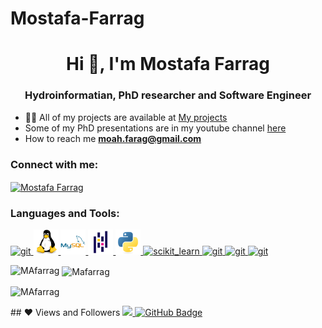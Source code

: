 # Mostafa-Farrag

<h1 align="center">Hi 👋, I'm Mostafa Farrag</h1>
<h3 align="center">Hydroinformatian, PhD researcher and Software Engineer</h3>

- 👨‍💻 All of my projects are available at [My projects](https://github.com/MAfarrag)
- Some of my PhD presentations are in my youtube channel [here]([https://www.youtube.com/channel/UC74SgWA5QZHMYOoFvCpoMSA](https://www.youtube.com/channel/UCcB-LfAyB8mMnnU-A-Vx0Gw))
- How to reach me **moah.farag@gmail.com**

<h3 align="left">Connect with me:</h3>
<p align="left">
<a href="https://www.linkedin.com/in/mafarrag/" target="blank"><img align="center" src="https://raw.githubusercontent.com/rahuldkjain/github-profile-readme-generator/master/src/images/icons/Social/linked-in-alt.svg" alt="Mostafa Farrag" height="30" width="40" /></a>
</p>

<h3 align="left">Languages and Tools:</h3>
<p align="left"> <a href="https://git-scm.com/" target="_blank" rel="noreferrer"> <img src="https://www.vectorlogo.zone/logos/git-scm/git-scm-icon.svg" alt="git" width="40" height="40"/> </a> <a href="https://www.linux.org/" target="_blank" rel="noreferrer"> <img src="https://raw.githubusercontent.com/devicons/devicon/master/icons/linux/linux-original.svg" alt="linux" width="40" height="40"/> </a> <a href="https://www.mysql.com/" target="_blank" rel="noreferrer"> <img src="https://raw.githubusercontent.com/devicons/devicon/master/icons/mysql/mysql-original-wordmark.svg" alt="mysql" width="40" height="40"/> </a> <a href="https://pandas.pydata.org/" target="_blank" rel="noreferrer"> <img src="https://raw.githubusercontent.com/devicons/devicon/2ae2a900d2f041da66e950e4d48052658d850630/icons/pandas/pandas-original.svg" alt="pandas" width="40" height="40"/> </a> <a href="https://www.python.org" target="_blank" rel="noreferrer"> <img src="https://raw.githubusercontent.com/devicons/devicon/master/icons/python/python-original.svg" alt="python" width="40" height="40"/> </a> <a href="https://scikit-learn.org/" target="_blank" rel="noreferrer"> <img src="https://upload.wikimedia.org/wikipedia/commons/0/05/Scikit_learn_logo_small.svg" alt="scikit_learn" width="40" height="40"/> </a> <a href="https://www.postgresql.org/" target="_blank" rel="noreferrer"> <img src="https://www.vectorlogo.zone/logos/postgresql/postgresql-ar21.svg" alt="git" width="70" height="40"/> </a> <a href="https://cloud.google.com/" target="_blank" rel="noreferrer"> <img src="https://www.vectorlogo.zone/logos/google_cloud/google_cloud-ar21.svg" alt="git" width="70" height="40"/> </a> <a href="https://earthengine.google.com/" target="_blank" rel="noreferrer"> <img src=https://www.linuxadictos.com/wp-content/uploads/GoogleEarthEngine.jpg" alt="git" width="70" height="40"/> </a>
</p>
<p><img align="left" src="https://github-readme-stats.vercel.app/api/top-langs?username=MAfarrag&show_icons=true&locale=en&layout=compact" alt="MAfarrag" /></p>

<p>&nbsp;<img align="center" src="https://github-readme-stats.vercel.app/api?username=MAfarrag&show_icons=true&locale=en" alt="Mafarrag" /></p>

<p><img align="center" src="https://github-readme-streak-stats.herokuapp.com/?user=MAfarrag&" alt="MAfarrag" /></p>
## ❤ Views and Followers
<a href="https://github.com/MAfarrag/github-profile-views-counter">
    <img src="https://komarev.com/ghpvc/?username=MAfarrag">
</a>
<a href="https://github.com/MAfarrag?tab=followers"><img src="https://img.shields.io/github/followers/MAfarrag?label=Followers&style=social" alt="GitHub Badge"></a>

